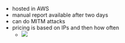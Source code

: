 
- hosted in AWS
- manual report available after two days
- can do MITM attacks
- pricing is based on IPs and then how often
  - ![](/assets/images/2023-05-17-08-27-12.png)